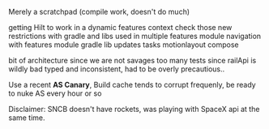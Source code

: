 
Merely a scratchpad (compile work, doesn't do much)

getting Hilt to work in a dynamic features context
check those new restrictions with gradle and libs used in multiple features module
navigation with features module
gradle lib updates tasks
motionlayout
compose

bit of architecture since we are not savages
too many tests since railApi is wildly bad typed and inconsistent, had to be overly precautious..

Use a recent **AS Canary**, Build cache tends to corrupt frequenly, be ready to nuke AS every hour or so

Disclaimer:
SNCB doesn't have rockets, was playing with SpaceX api at the same time.
